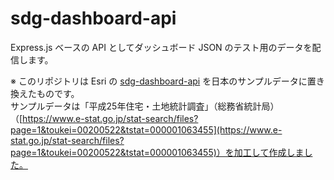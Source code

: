 # sdg-dashboard-api
Express.js ベースの API としてダッシュボード JSON のテスト用のデータを配信します。

※ このリポジトリは Esri の [sdg-dashboard-api](https://github.com/ej-asuzuki/sdg-dashboard-api) を日本のサンプルデータに置き換えたものです。  
サンプルデータは「平成25年住宅・土地統計調査」（総務省統計局）（[https://www.e-stat.go.jp/stat-search/files?page=1&toukei=00200522&tstat=000001063455](https://www.e-stat.go.jp/stat-search/files?page=1&toukei=00200522&tstat=000001063455)）を加工して作成しました。